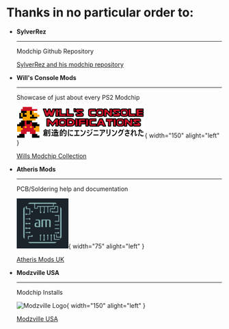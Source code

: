 # Thanks in no particular order to:


<div class="grid cards" markdown>

-   __SylverRez__

    ---

    Modchip Github Repository

    [SylverRez and his modchip repository](https://github.com/m4x10187/ps2-modchip-files)


-   __Will's Console Mods__

    ---

    Showcase of just about every PS2 Modchip

    ![Will's Console Mods and pictures/info of many many modchips](thanks/willsconsolemods.png){ width="150" alight="left" }

    [Wills Modchip Collection](https://www.willsconsolemodifications.co.uk/ps2-wiki/chips.php)

-   __Atheris Mods__

    ---

    PCB/Soldering help and documentation

    ![Atheris Logo](thanks/atherismods.png){ width="75" alight="left" }

    [Atheris Mods UK](https://linktr.ee/atherismods)

-   __Modzville USA__

    ---

    Modchip Installs

    ![Modzville Logo](thanks/mvusalogo.avif){ width="150" alight="left" }

    [Modzville USA](https://modzvilleusa.com/)

</div>